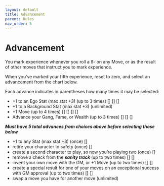 ```yaml
---
layout: default
title: Advancement
parent: Rules
nav_order: 5
---
```


# Advancement

You mark experience whenever you roll a 6- on any Move, or as the result of other moves that instruct you to mark experience.

When you’ve marked your fifth experience, reset to zero, and select an advancement from the chart below.

Each advance indicates in parentheses how many times it may be selected:

*   +1 to an Ego Stat (max stat +3) (up to 3 times) \[\] \[\] \[\]
*   +1 to a Background Stat (max stat +3) (unlimited)
*   +1 Move (up to 4 times) \[\] \[\] \[\] \[\]
*   Advance your Gang, Fame, or Wealth (up to 3 times) \[\] \[\] \[\]

**_Must have 5 total advances from choices above before selecting those below_**

*   +1 to any Stat (max stat +3) (once) \[\]
*   retire your character to safety (once) \[\]
*   create a second character to play, so now you’re playing two (once) \[\]
*   remove a check from the **_sanity track_** (up to two times) \[\] \[\]
*   invent your own move with the GM, or +1 Move (up to two times) \[\] \[\]
*   create a special result for one of your moves on an exceptional success with GM approval (up to two times) \[\] \[\]
*   swap a move you have for another move (unlimited)
